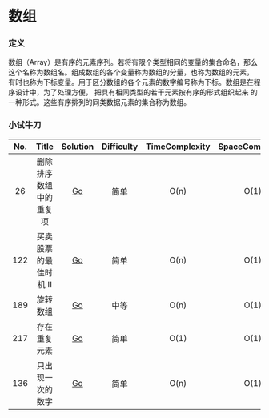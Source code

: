 # 数组

### 定义  
数组（Array）是有序的元素序列。若将有限个类型相同的变量的集合命名，那么这个名称为数组名。组成数组的各个变量称为数组的分量，也称为数组的元素，
有时也称为下标变量。用于区分数组的各个元素的数字编号称为下标。数组是在程序设计中，为了处理方便， 把具有相同类型的若干元素按有序的形式组织起来
的一种形式。这些有序排列的同类数据元素的集合称为数组。

### 小试牛刀  
| No. | Title | Solution | Difficulty | TimeComplexity | SpaceComplexity | Favorite | Acceptance | Download |
| :------------: | :------------: | :------------: | :------------: | :------------: | :------------: | :------------: | :------------: | :------------: |
| 26 | 删除排序数组中的重复项 | [Go](/problems/26_remove_duplicates/readme.md) | <span class="level-easy">简单</span> | O(n) | O(1) | :heart: | 53.2% | [:arrow_down:](/problems/26_remove_duplicates/leetcode.py) |
| 122 | 买卖股票的最佳时机 II | [Go](/problems/122_max_profit/readme.md) | <span class="level-easy">简单</span> | O(n) | O(1) |   | 67.2% | [:arrow_down:](/problems/122_max_profit/leetcode.py) |
| 189 | 旋转数组 | [Go](/problems/189_rotate/rotate.md) | <span class="level-hard">中等</span> | O(n) | O(1) |   | 45.9% | [:arrow_down:](/problems/189_rotate/rotate.py) |
| 217 | 存在重复元素 | [Go](/problems/217_contains_duplicate/contains_duplicate.md) | <span class="level-easy">简单</span> | O(1) | O(1) |   | 55.5% | [:arrow_down:](/problems/217_contains_duplicate/contains_duplicate.py) |
| 136 | 只出现一次的数字 | [Go](/problems/136_single_number/single_number.md) | <span class="level-easy">简单</span> | O(n) | O(1) |   | 71.2% | [:arrow_down:](/problems/136_single_number/single_number.py) |
